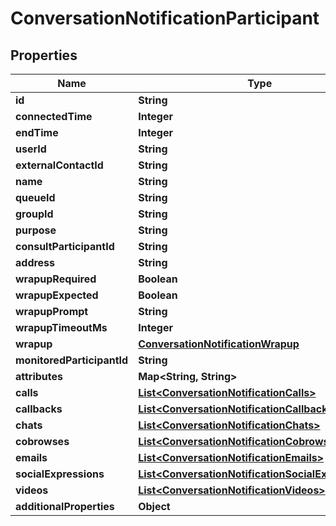 
# ConversationNotificationParticipant

## Properties
Name | Type | Description | Notes
------------ | ------------- | ------------- | -------------
**id** | **String** |  |  [optional]
**connectedTime** | **Integer** |  |  [optional]
**endTime** | **Integer** |  |  [optional]
**userId** | **String** |  |  [optional]
**externalContactId** | **String** |  |  [optional]
**name** | **String** |  |  [optional]
**queueId** | **String** |  |  [optional]
**groupId** | **String** |  |  [optional]
**purpose** | **String** |  |  [optional]
**consultParticipantId** | **String** |  |  [optional]
**address** | **String** |  |  [optional]
**wrapupRequired** | **Boolean** |  |  [optional]
**wrapupExpected** | **Boolean** |  |  [optional]
**wrapupPrompt** | **String** |  |  [optional]
**wrapupTimeoutMs** | **Integer** |  |  [optional]
**wrapup** | [**ConversationNotificationWrapup**](ConversationNotificationWrapup.md) |  |  [optional]
**monitoredParticipantId** | **String** |  |  [optional]
**attributes** | **Map&lt;String, String&gt;** |  |  [optional]
**calls** | [**List&lt;ConversationNotificationCalls&gt;**](ConversationNotificationCalls.md) |  |  [optional]
**callbacks** | [**List&lt;ConversationNotificationCallbacks&gt;**](ConversationNotificationCallbacks.md) |  |  [optional]
**chats** | [**List&lt;ConversationNotificationChats&gt;**](ConversationNotificationChats.md) |  |  [optional]
**cobrowses** | [**List&lt;ConversationNotificationCobrowses&gt;**](ConversationNotificationCobrowses.md) |  |  [optional]
**emails** | [**List&lt;ConversationNotificationEmails&gt;**](ConversationNotificationEmails.md) |  |  [optional]
**socialExpressions** | [**List&lt;ConversationNotificationSocialExpressions&gt;**](ConversationNotificationSocialExpressions.md) |  |  [optional]
**videos** | [**List&lt;ConversationNotificationVideos&gt;**](ConversationNotificationVideos.md) |  |  [optional]
**additionalProperties** | **Object** |  |  [optional]



